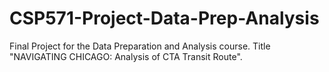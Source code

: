 # CSP571-Project-Data-Prep-Analysis
Final Project for the Data Preparation and Analysis course. Title "NAVIGATING CHICAGO:  Analysis of CTA Transit Route".
